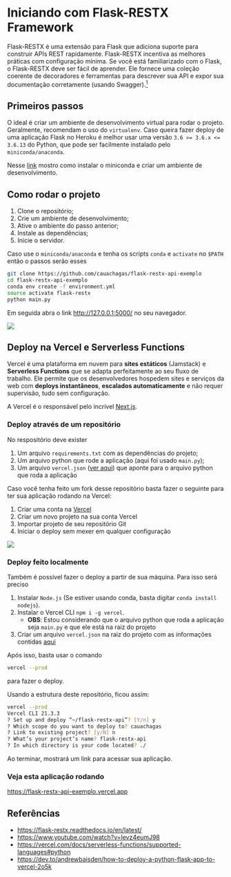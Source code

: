 # Iniciando com Flask-RESTX Framework

Flask-RESTX é uma extensão para Flask que adiciona suporte para construir APIs REST rapidamente. Flask-RESTX incentiva as melhores práticas com configuração mínima. Se você está familiarizado com o Flask, o Flask-RESTX deve ser fácil de aprender. Ele fornece uma coleção coerente de decoradores e ferramentas para descrever sua API e expor sua documentação corretamente (usando Swagger).[<sup>1</sup>](#1)

## Primeiros passos

O ideal é criar um ambiente de desenvolvimento virtual para rodar o projeto. Geralmente, recomendam o uso do `virtualenv`. Caso queira fazer deploy de uma aplicação Flask no Heroku é melhor usar uma versão `3.6 >= 3.6.x <= 3.6.13` do Python, que pode ser facilmente instalado pelo `miniconda/anaconda`.

Nesse [link](https://github.com/cauachagas/cling-torch#passo-1---instalando-miniconda) mostro como instalar o miniconda e criar um ambiente de desenvolvimento.

## Como rodar o projeto

1. Clone o repositório;
2. Crie um ambiente de desenvolvimento;
3. Ative o ambiente do passo anterior;
4. Instale as dependências;
5. Inicie o servidor.

Caso use o `miniconda/anaconda` e tenha os scripts `conda` e `activate` no `$PATH` então o passos serão esses

```bash
git clone https://github.com/cauachagas/flask-restx-api-exemplo
cd flask-restx-api-exemplo
conda env create -f environment.yml
source activate flask-restx
python main.py
```

Em seguida abra o link http://127.0.0.1:5000/ no seu navegador.

![](https://media.giphy.com/media/XCKRBs6sXIO0JprpJh/giphy.gif)

## Deploy na Vercel e Serverless Functions

Vercel é uma plataforma em nuvem para **sites estáticos** (Jamstack) e **Serverless Functions** que se adapta perfeitamente ao seu fluxo de trabalho. Ele permite que os desenvolvedores hospedem sites e serviços da web com **deploys instantâneos**,  **escalados automaticamente** e não requer supervisão, tudo sem configuração.

A Vercel é o responsável pelo incrível [Next.js](https://nextjs.org/).

### Deploy através de um repositório

No respositório deve exister

1. Um arquivo `requirements.txt` com as dependências do projeto;
2. Um arquivo python que rode a aplicação (aqui foi usado `main.py`);
3. Um arquivo `vercel.json` ([ver aqui](https://raw.githubusercontent.com/cauachagas/flask-restx-api-exemplo/master/vercel.json)) que aponte para o arquivo python que roda a aplicação

Caso você tenha feito um fork desse repositório basta fazer o seguinte para ter sua aplicação rodando na Vercel:

1. Criar uma conta na [Vercel](https://vercel.com)
2. Criar um novo projeto na sua conta Vercel
3. Importar projeto de seu repositório Git
4. Iniciar o deploy sem mexer em qualquer configuração

![](https://media.giphy.com/media/N6sXwYAHOYZQa75MFa/giphy.gif)

### Deploy feito localmente

Também é possível fazer o deploy a partir de sua máquina. Para isso será preciso

1. Instalar `Node.js` (Se estiver usando conda, basta digitar `conda install nodejs`). 
2. Instalar o Vercel CLI `npm i -g vercel`. 
   - **OBS**: Estou considerando que o arquivo python que roda a aplicação seja `main.py` e que ele está na raiz do projeto
3. Criar um arquivo `vercel.json` na raiz do projeto com as informações contidas [aqui](https://raw.githubusercontent.com/cauachagas/flask-restx-api-exemplo/master/vercel.json)


Após isso, basta usar o comando 

```bash
vercel --prod
```

para fazer o deploy.


Usando a estrutura deste repositório, ficou assim:

```bash
vercel --prod
Vercel CLI 21.3.3
? Set up and deploy “~/flask-restx-api”? [Y/n] y
? Which scope do you want to deploy to? cauachagas
? Link to existing project? [y/N] n
? What’s your project’s name? flask-restx-api
? In which directory is your code located? ./
```

Ao terminar, mostrará um link para acessar sua aplicação.

### Veja esta aplicação rodando

https://flask-restx-api-exemplo.vercel.app


## Referências
- <a class="anchor" id="1">https://flask-restx.readthedocs.io/en/latest/</a>
- https://www.youtube.com/watch?v=levz4eumJ98
- https://vercel.com/docs/serverless-functions/supported-languages#python
- https://dev.to/andrewbaisden/how-to-deploy-a-python-flask-app-to-vercel-2o5k